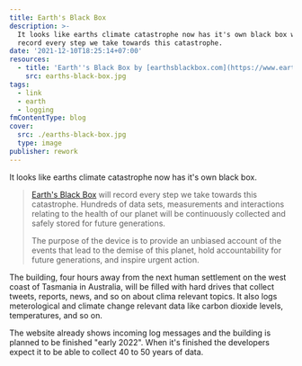 ```yaml
---
title: Earth's Black Box
description: >-
  It looks like earths climate catastrophe now has it's own black box which will
  record every step we take towards this catastrophe.
date: '2021-12-10T18:25:14+07:00'
resources:
  - title: 'Earth''s Black Box by [earthsblackbox.com](https://www.earthsblackbox.com/)'
    src: earths-black-box.jpg
tags:
  - link
  - earth
  - logging
fmContentType: blog
cover:
  src: ./earths-black-box.jpg
  type: image
publisher: rework
---
```


It looks like earths climate catastrophe now has it's own black box.

> [Earth's Black Box](https://www.earthsblackbox.com/) will record every step we take towards this catastrophe. Hundreds of data sets, measurements and interactions relating to the health of our planet will be continuously collected and safely stored for future generations.
>
> The purpose of the device is to provide an unbiased account of the events that lead to the demise of this planet, hold accountability for future generations, and inspire urgent action.

The building, four hours away from the next human settlement on the west coast of Tasmania in Australia, will be filled with hard drives that collect tweets, reports, news, and so on about clima relevant topics. It also logs meterological and climate change relevant data like carbon dioxide levels, temperatures, and so on.

The website already shows incoming log messages and the building is planned to be finished "early 2022". When it's finished the developers expect it to be able to collect 40 to 50 years of data.
